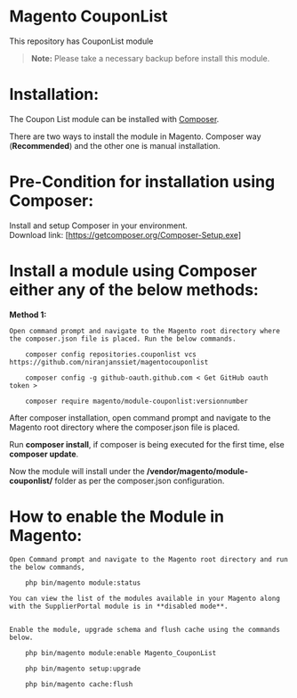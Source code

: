 # Magento CouponList

This repository has CouponList module


> **Note:** Please take a necessary backup before install this module.


# Installation:

The Coupon List module can be installed with [Composer](https://getcomposer.org/). 

There are two ways to install the module in  Magento. Composer way (**Recommended**) and the other one is manual installation.

# Pre-Condition for installation using Composer:

   Install and setup Composer in your environment.                                                  
   Download link: [https://getcomposer.org/Composer-Setup.exe]


# Install a module using Composer either any of the below methods:

**Method 1:**


	Open command prompt and navigate to the Magento root directory where the composer.json file is placed. Run the below commands.
  
		composer config repositories.couponlist vcs https://github.com/niranjanssiet/magentocouponlist
  
		composer config -g github-oauth.github.com < Get GitHub oauth token >
  
		composer require magento/module-couponlist:versionnumber


After composer installation, open command prompt and navigate to the Magento root  directory where the composer.json file is placed.
         
Run **composer install**, if composer is being executed for the first time, else **composer update**.

Now the module will install under the **/vendor/magento/module-couponlist/** folder as per the composer.json configuration.

 
         
# How to enable the Module in Magento:
          
	Open Command prompt and navigate to the Magento root directory and run the below commands,   

		php bin/magento module:status 
            
	You can view the list of the modules available in your Magento along with the SupplierPortal module is in **disabled mode**.


	Enable the module, upgrade schema and flush cache using the commands below.
  
		php bin/magento module:enable Magento_CouponList
             
		php bin/magento setup:upgrade 
            
		php bin/magento cache:flush


